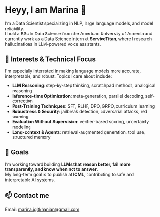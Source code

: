 # Heyy, I am Marina 👋

I’m a Data Scientist specializing in NLP, large language models, and model reliability.  
I hold a BSc in Data Science from the American University of Armenia and currently work as a Data Science Intern at **ServiceTitan**, where I research hallucinations in LLM-powered voice assistants.


## 🔬 Interests & Technical Focus

I'm especially interested in making language models more accurate, interpretable, and robust. Topics I care about include:

- **LLM Reasoning**: step-by-step thinking, scratchpad methods, analogical reasoning  
- **Inference-time Optimization**: meta-generation, parallel decoding, self-correction  
- **Post-Training Techniques**: SFT, RLHF, DPO, GRPO, curriculum learning  
- **Robustness & Security**: jailbreak detection, adversarial attacks, red teaming  
- **Evaluation Without Supervision**: verifier-based scoring, uncertainty modeling  
- **Long-context & Agents**: retrieval-augmented generation, tool use, structured memory


## 📌 Goals

I’m working toward building **LLMs that reason better, fail more transparently, and know when not to answer**.  
My long-term goal is to publish at **ICML**, contributing to safe and interpretable AI systems.


## 📫 Contact me

Email: marina.igitkhanian@gmail.com

